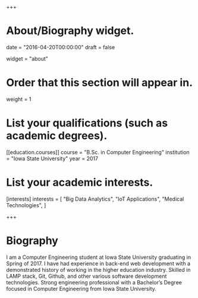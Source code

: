 +++
# About/Biography widget.

date = "2016-04-20T00:00:00"
draft = false

widget = "about"

# Order that this section will appear in.
weight = 1


# List your qualifications (such as academic degrees).
[[education.courses]]
  course = "B.Sc. in Computer Engineering"
  institution = "Iowa State University"
  year = 2017

# List your academic interests.
[interests]
  interests = [
  "Big Data Analytics",
  "IoT Applications",
  "Medical Technologies",
  ]
 
+++

<div id="biography">
    <h1>Biography</h1>
    I am a Computer Engineering student at Iowa State University graduating in Spring of 2017. I have had experience in back-end web development with a demonstrated history of working in the higher education industry. Skilled in LAMP stack, Git, Github, and other various software development technologies. Strong engineering professional with a Bachelor’s Degree focused in Computer Engineering from Iowa State University.
</div>

<script>
$(document).ready(function(){
    if($( "#biography" ).isInViewport().length > 0){
        $( "#biography" ).addClass( "animated fadeInDown" );
    }
    if($( "#interests" ).isInViewport().length > 0){
        $( "#interests" ).addClass( "animated fadeInUp" );
    }
    if($( "#grad" ).isInViewport().length > 0){
        $( "#grad" ).addClass( "animated fadeInUp" );
    }
});
</script>
